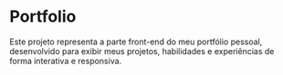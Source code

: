 # Portfolio
Este projeto representa a parte front-end do meu portfólio pessoal, desenvolvido para exibir meus projetos, habilidades e experiências de forma interativa e responsiva.
